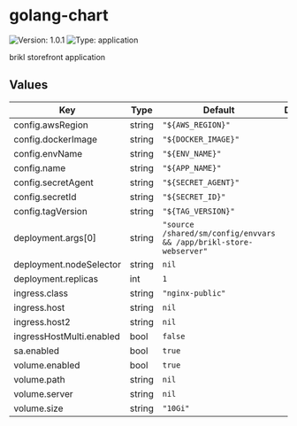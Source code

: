 # golang-chart

![Version: 1.0.1](https://img.shields.io/badge/Version-1.0.1-informational?style=flat-square) ![Type: application](https://img.shields.io/badge/Type-application-informational?style=flat-square)

brikl storefront application

## Values

| Key | Type | Default | Description |
|-----|------|---------|-------------|
| config.awsRegion | string | `"${AWS_REGION}"` |  |
| config.dockerImage | string | `"${DOCKER_IMAGE}"` |  |
| config.envName | string | `"${ENV_NAME}"` |  |
| config.name | string | `"${APP_NAME}"` |  |
| config.secretAgent | string | `"${SECRET_AGENT}"` |  |
| config.secretId | string | `"${SECRET_ID}"` |  |
| config.tagVersion | string | `"${TAG_VERSION}"` |  |
| deployment.args[0] | string | `"source /shared/sm/config/envvars && /app/brikl-store-webserver"` |  |
| deployment.nodeSelector | string | `nil` |  |
| deployment.replicas | int | `1` |  |
| ingress.class | string | `"nginx-public"` |  |
| ingress.host | string | `nil` |  |
| ingress.host2 | string | `nil` |  |
| ingressHostMulti.enabled | bool | `false` |  |
| sa.enabled | bool | `true` |  |
| volume.enabled | bool | `true` |  |
| volume.path | string | `nil` |  |
| volume.server | string | `nil` |  |
| volume.size | string | `"10Gi"` |  |

